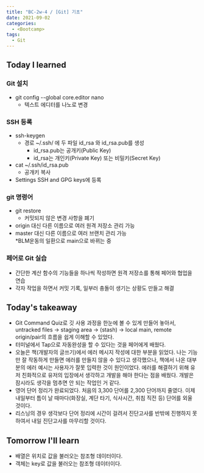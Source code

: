 ```yaml
---
title: "BC-2w-4 / [Git] 기초"
date: 2021-09-02
categories:
  - <Bootcamp>
tags:
  - Git
---
```


## Today I learned

### Git 설치

- git config --global core.editor nano
  - 텍스트 에디터를 나노로 변경

### SSH 등록

- ssh-keygen
  - 경로 ~/.ssh/ 에 두 파일 id_rsa 와 id_rsa.pub를 생성
    - id_rsa.pub는 공개키(Public Key)
    - id_rsa는 개인키(Private Key) 또는 비밀키(Secret Key)
- cat ~/.ssh/id_rsa.pub
  - 공개키 복사
- Settings SSH and GPG keys에 등록

### git 명령어

- git restore
  - 커밋되지 않은 변경 사항을 폐기
- origin 대신 다른 이름으로 여러 원격 저장소 관리 가능
- master 대신 다른 이름으로 여러 브랜치 관리 가능  
  \*BLM운동의 일환으로 main으로 바뀌는 중

### 페어로 Git 실습

- 간단한 계산 함수의 기능들을 하나씩 작성하면 원격 저장소를 통해 페어와 협업을 연습
- 각자 작업을 하면서 커밋 기록, 일부러 충돌이 생기는 상황도 만들고 해결

## Today's takeaway

- Git Command Quiz로 깃 사용 과정을 한눈에 볼 수 있게 만들어 놓아서, untracked files -> staging area -> (stash) -> local main, remote origin/pair의 흐름을 쉽게 이해할 수 있었다.
- 터미널에서 Tap으로 자동완성을 할 수 있다는 것을 페어에게 배웠다.
- 오늘은 책(개발자의 글쓰기)에서 에러 메시지 작성에 대한 부분을 읽었다. 나는 기능만 잘 작동하게 만들면 에러를 만들지 않을 수 있다고 생각했으나, 책에서 나온 대부분의 에러 예시는 사용자가 잘못 입력한 것이 원인이었다. 에러를 해결하기 위해 유저 친화적으로 유저의 입장에서 생각하고 개발을 해야 한다는 점을 배웠다. 개발은 잠시라도 생각을 멈추면 안 되는 작업인 거 같다.
- 영어 단어 정리가 완료되었다. 처음의 3,300 단어를 2,300 단어까지 줄였다. 이제 내일부터 틈이 날 때마다(화장실, 계단 타기, 식사시간, 취침 직전 등) 단어를 외울 것이다.
- 리스닝의 경우 생각보다 단어 정리에 시간이 걸려서 진단고사를 반밖에 진행하지 못하여서 내일 진단고사를 마무리할 것이다.

## Tomorrow I'll learn

- 배열은 위치로 값을 불러오는 참조형 데이터이다.
- 객체는 key로 값을 불러오는 참조형 데이터이다.
